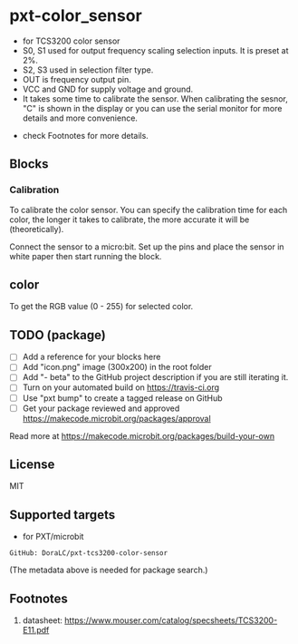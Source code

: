 # pxt-color_sensor

* for TCS3200 color sensor
* S0, S1 used for output frequency scaling selection inputs. It is preset at 2%.
* S2, S3 used in selection filter type.
* OUT is frequency output pin.
* VCC and GND for supply voltage and ground.
* It takes some time to calibrate the sensor. When calibrating the sesnor, "C" is shown in the display or you can use the serial monitor for more details and more convenience.
- check Footnotes for more details.

## Blocks

### Calibration
To calibrate the color sensor. You can specify the calibration time for each color, the longer it takes to calibrate, the more accurate it will be (theoretically).

Connect the sensor to a micro:bit. Set up the pins and place the sensor in white paper then start running the block.

## color
To get the RGB value (0 - 255) for selected color.

## TODO (package)

- [ ] Add a reference for your blocks here
- [ ] Add "icon.png" image (300x200) in the root folder
- [ ] Add "- beta" to the GitHub project description if you are still iterating it.
- [ ] Turn on your automated build on https://travis-ci.org
- [ ] Use "pxt bump" to create a tagged release on GitHub
- [ ] Get your package reviewed and approved https://makecode.microbit.org/packages/approval

Read more at https://makecode.microbit.org/packages/build-your-own

## License

MIT

## Supported targets

* for PXT/microbit
```sig
GitHub: DoraLC/pxt-tcs3200-color-sensor
```
(The metadata above is needed for package search.)

## Footnotes
1. datasheet: https://www.mouser.com/catalog/specsheets/TCS3200-E11.pdf
